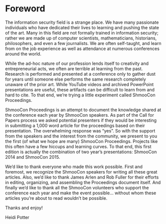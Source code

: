 # Foreword

The information security field is a strange place. We have many passionate individuals who have dedicated their lives to learning and pushing the state of the art. Many in this field are not formally trained in information security; rather we are made up of computer scientists, mathematicians, historians, philosophers, and even a few journalists. We are often self-taught, and learn from on the job experience as well as attendance at numerous conferences around the world.

While the ad-hoc nature of our profession lends itself to creativity and entrepreneurial acts, we often are terrible at learning from the past. Research is performed and presented at a conference only to gather dust for years until someone else performs the same research completely unaware of the prior art. While YouTube videos and archived PowerPoint presentations are useful, these artifacts can be difficult to learn from and hard to cite. To that end, we’re trying a little experiment called ShmooCon Proceedings.

ShmooCon Proceedings is an attempt to document the knowledge shared at the conference each year by ShmooCon speakers. As part of the Call for Papers process we asked potential presenters if they would be interesting in submitting a 1,000 word article for the proceedings based on their presentation. The overwhelming response was “yes”. So with the support from the speakers and the interest from the community, we present to you the first (of what we hope are many) ShmooCon Proceedings.  Projects like this often have a few hiccups and learning curves.  To that end, this first edition is actually the combination of two year’s presentations:  ShmooCon 2014 and ShmooCon 2015.

We’d like to thank everyone who made this work possible. First and foremost, we recognize the ShmooCon speakers for writing all these great articles. Also, we’d like to thank James Arlen and Rob Fuller for their efforts in editing, organizing, and assembling the Proceedings document itself. And finally we’d like to thank all the ShmooCon volunteers who support the conference each year and make the event possible… without whom these articles you’re about to read wouldn’t be possible.

Thanks and enjoy!

Heidi Potter
